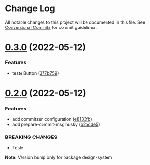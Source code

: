 # Change Log

All notable changes to this project will be documented in this file.
See [Conventional Commits](https://conventionalcommits.org) for commit guidelines.

# [0.3.0](https://github.com/thiagobrolly/design-system-doc/compare/v0.2.0...v0.3.0) (2022-05-12)


### Features

* teste Button ([377b759](https://github.com/thiagobrolly/design-system-doc/commit/377b759345e0d9e4b99b91abfa739c15a6065969))





# [0.2.0](https://github.com/thiagobrolly/design-system-doc/compare/v0.1.0...v0.2.0) (2022-05-12)


### Features

* add commitzen configuration ([e8133fb](https://github.com/thiagobrolly/design-system-doc/commit/e8133fb5e8b72cabe4387eec2252f896966f0a7f))
* add prepare-commit-msg husky ([b2bcde5](https://github.com/thiagobrolly/design-system-doc/commit/b2bcde518fc81f445ea71b273929ffd63e793b7d))


### BREAKING CHANGES

* Teste







**Note:** Version bump only for package design-system
